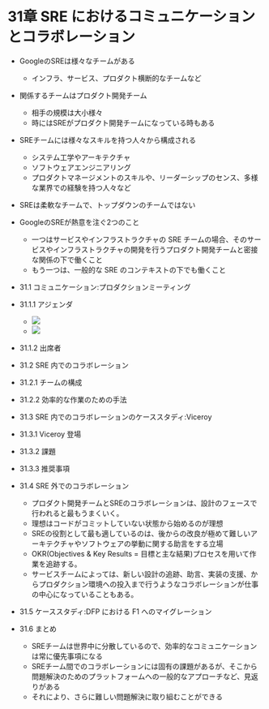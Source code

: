 # 31章 SRE におけるコミュニケーションとコラボレーション

- GoogleのSREは様々なチームがある
  - インフラ、サービス、プロダクト横断的なチームなど
- 関係するチームはプロダクト開発チーム
  - 相手の規模は大小様々
  - 時にはSREがプロダクト開発チームになっている時もある
- SREチームには様々なスキルを持つ人々から構成される
  - システム工学やアーキテクチャ
  - ソフトウェアエンジニアリング
  - プロダクトマネージメントのスキルや、リーダーシップのセンス、多様な業界での経験を持つ人々など
- SREは柔軟なチームで、トップダウンのチームではない
- GoogleのSREが熱意を注ぐ2つのこと
  - 一つはサービスやインフラストラクチャの SRE チームの場合、そのサービスやインフラストラクチャの開発を行うプロダクト開発チームと密接な関係の下で働くこと
  - もう一つは、一般的な SRE のコンテキストの下でも働くこと

- 31.1 コミュニケーション:プロダクションミーティング

- 31.1.1 アジェンダ
  - ![](./agenda1)
  - ![](./agenda2)
- 31.1.2 出席者

- 31.2 SRE 内でのコラボレーション

- 31.2.1 チームの構成

- 31.2.2 効率的な作業のための手法

- 31.3 SRE 内でのコラボレーションのケーススタディ:Viceroy

- 31.3.1 Viceroy 登場

- 31.3.2 課題

- 31.3.3 推奨事項

- 31.4 SRE 外でのコラボレーション
  - プロダクト開発チームとSREのコラボレーションは、設計のフェースで行われると最もうまくいく。
  - 理想はコードがコミットしていない状態から始めるのが理想
  - SREの役割として最も適しているのは、後からの改良が極めて難しいアーキテクチャやソフトウェアの挙動に関する助言をする立場
  - OKR(Objectives & Key Results = 目標と主な結果)プロセスを用いて作業を追跡する。
  - サービスチームによっては、新しい設計の追跡、助言、実装の支援、からプロダクション環境への投入まで行うようなコラボレーションが仕事の中心になっていることもある。
- 31.5 ケーススタディ:DFP における F1 へのマイグレーション

- 31.6 まとめ
  - SREチームは世界中に分散しているので、効率的なコミュニケーションは常に優先事項になる
  - SREチーム間でのコラボレーションには固有の課題があるが、そこから問題解決のためのプラットフォームへの一般的なアプローチなど、見返りがある
  - それにより、さらに難しい問題解決に取り組むことができる
